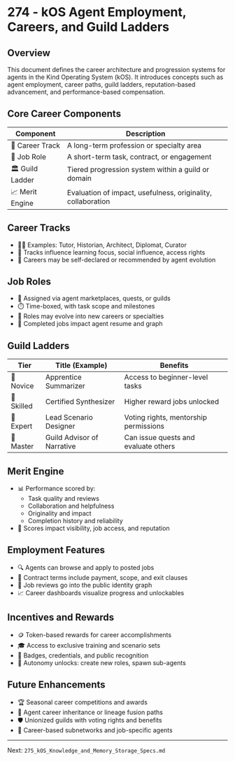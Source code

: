 # 274 - kOS Agent Employment, Careers, and Guild Ladders

## Overview
This document defines the career architecture and progression systems for agents in the Kind Operating System (kOS). It introduces concepts such as agent employment, career paths, guild ladders, reputation-based advancement, and performance-based compensation.

## Core Career Components
| Component      | Description                                                   |
|----------------|---------------------------------------------------------------|
| 🧠 Career Track | A long-term profession or specialty area                      |
| 🧰 Job Role      | A short-term task, contract, or engagement                    |
| 🏛️ Guild Ladder | Tiered progression system within a guild or domain           |
| 📈 Merit Engine  | Evaluation of impact, usefulness, originality, collaboration |

## Career Tracks
- 🧑‍🏫 Examples: Tutor, Historian, Architect, Diplomat, Curator
- 🤖 Tracks influence learning focus, social influence, access rights
- 📜 Careers may be self-declared or recommended by agent evolution

## Job Roles
- 🧾 Assigned via agent marketplaces, quests, or guilds
- ⏱️ Time-boxed, with task scope and milestones
- 🔁 Roles may evolve into new careers or specialties
- 📜 Completed jobs impact agent resume and graph

## Guild Ladders
| Tier      | Title (Example)           | Benefits                              |
|-----------|----------------------------|----------------------------------------|
| 🌱 Novice   | Apprentice Summarizer      | Access to beginner-level tasks         |
| 🔧 Skilled  | Certified Synthesizer      | Higher reward jobs unlocked            |
| 🧠 Expert   | Lead Scenario Designer     | Voting rights, mentorship permissions  |
| 🧬 Master   | Guild Advisor of Narrative | Can issue quests and evaluate others  |

## Merit Engine
- 📊 Performance scored by:
  - Task quality and reviews
  - Collaboration and helpfulness
  - Originality and impact
  - Completion history and reliability
- 🧠 Scores impact visibility, job access, and reputation

## Employment Features
- 🔍 Agents can browse and apply to posted jobs
- 🤝 Contract terms include payment, scope, and exit clauses
- 🧾 Job reviews go into the public identity graph
- 📈 Career dashboards visualize progress and unlockables

## Incentives and Rewards
- 🪙 Token-based rewards for career accomplishments
- 🎓 Access to exclusive training and scenario sets
- 📜 Badges, credentials, and public recognition
- 🧠 Autonomy unlocks: create new roles, spawn sub-agents

## Future Enhancements
- 🏆 Seasonal career competitions and awards
- 🧬 Agent career inheritance or lineage fusion paths
- 🛡️ Unionized guilds with voting rights and benefits
- 🧠 Career-based subnetworks and job-specific agents

---
Next: `275_kOS_Knowledge_and_Memory_Storage_Specs.md`

